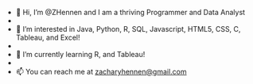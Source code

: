- 👋 Hi, I’m @ZHennen and I am a thriving Programmer and Data Analyst
- 
- 👀 I’m interested in Java, Python, R, SQL, Javascript, HTML5, CSS, C, Tableau, and Excel!
- 
- 🌱 I’m currently learning R, and Tableau!
- 
- 📫 You can reach me at zacharyhennen@gmail.com

<!---
ZHennen/ZHennen is a ✨ special ✨ repository because its `README.md` (this file) appears on your GitHub profile.
You can click the Preview link to take a look at your changes.
--->
